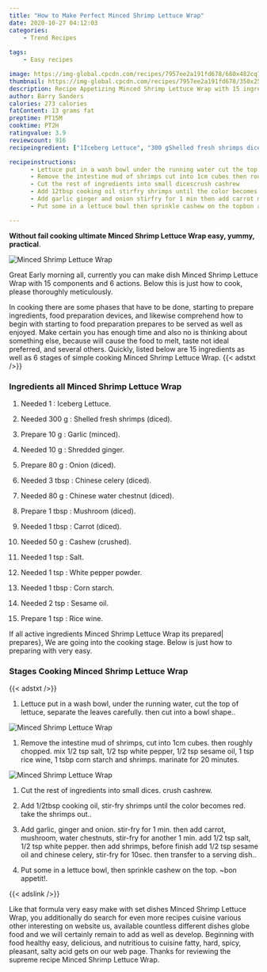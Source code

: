 ```yaml
---
title: "How to Make Perfect Minced Shrimp Lettuce Wrap"
date: 2020-10-27 04:12:03
categories:
    - Trend Recipes
    
tags:
    - Easy recipes

image: https://img-global.cpcdn.com/recipes/7957ee2a191fd678/680x482cq70/minced-shrimp-lettuce-wrap-recipe-main-photo.jpg
thumbnail: https://img-global.cpcdn.com/recipes/7957ee2a191fd678/350x250cq70/minced-shrimp-lettuce-wrap-recipe-main-photo.jpg
description: Recipe Appetizing Minced Shrimp Lettuce Wrap with 15 ingredients and 6 stages of easy cooking.
author: Barry Sanders
calories: 273 calories
fatContent: 13 grams fat
preptime: PT15M
cooktime: PT2H
ratingvalue: 3.9
reviewcount: 916
recipeingredient: ["1Iceberg Lettuce", "300 gShelled fresh shrimps diced", "10 gGarlic minced", "10 gShredded ginger", "80 gOnion diced", "3 tbspChinese celery diced", "80 gChinese water chestnut diced", "1 tbspMushroom diced", "1 tbspCarrot diced", "50 gCashew crushed", "1 tspSalt", "1 tspWhite pepper powder", "1 tbspCorn starch", "2 tspSesame oil", "1 tspRice wine"]

recipeinstructions: 
      - Lettuce put in a wash bowl under the running water cut the top of lettuce separate the leaves carefully then cut into a bowl shape 
      - Remove the intestine mud of shrimps cut into 1cm cubes then roughly choppedmix 12 tsp salt 12 tsp white pepper 12 tsp sesame oil 1 tsp rice wine 1 tsbp corn starch and shrimps marinate for 20 minutes 
      - Cut the rest of ingredients into small dicescrush cashrew 
      - Add 12tbsp cooking oil stirfry shrimps until the color becomes red take the shrimps out 
      - Add garlic ginger and onion stirfry for 1 min then add carrot mushroom water chestnuts stirfry for another 1 minadd 12 tsp salt 12 tsp white pepper then add shrimps before finish add 12 tsp sesame oil and chinese celery stirfry for 10sec then transfer to a serving dish 
      - Put some in a lettuce bowl then sprinkle cashew on the topbon appetit

---
```




**Without fail cooking ultimate Minced Shrimp Lettuce Wrap easy, yummy, practical**. 


![Minced Shrimp Lettuce Wrap](https://img-global.cpcdn.com/recipes/7957ee2a191fd678/680x482cq70/minced-shrimp-lettuce-wrap-recipe-main-photo.jpg "Minced Shrimp Lettuce Wrap")




Great Early morning all, currently you can make dish Minced Shrimp Lettuce Wrap with 15 components and 6 actions. Below this is just how to cook, please thoroughly meticulously.

In cooking there are some phases that have to be done, starting to prepare ingredients, food preparation devices, and likewise comprehend how to begin with starting to food preparation prepares to be served as well as enjoyed. Make certain you has enough time and also no is thinking about something else, because will cause the food to melt, taste not ideal preferred, and several others. Quickly, listed below are 15 ingredients as well as 6 stages of simple cooking Minced Shrimp Lettuce Wrap.
{{< adstxt />}}

### Ingredients all Minced Shrimp Lettuce Wrap


1. Needed 1 : Iceberg Lettuce.

1. Needed 300 g : Shelled fresh shrimps (diced).

1. Prepare 10 g : Garlic (minced).

1. Needed 10 g : Shredded ginger.

1. Prepare 80 g : Onion (diced).

1. Needed 3 tbsp : Chinese celery (diced).

1. Needed 80 g : Chinese water chestnut (diced).

1. Prepare 1 tbsp : Mushroom (diced).

1. Needed 1 tbsp : Carrot (diced).

1. Needed 50 g : Cashew (crushed).

1. Needed 1 tsp : Salt.

1. Needed 1 tsp : White pepper powder.

1. Needed 1 tbsp : Corn starch.

1. Needed 2 tsp : Sesame oil.

1. Prepare 1 tsp : Rice wine.



If all active ingredients Minced Shrimp Lettuce Wrap its prepared| prepares}, We are going into the cooking stage. Below is just how to preparing with very easy.

### Stages Cooking Minced Shrimp Lettuce Wrap

{{< adstxt />}}


1. Lettuce put in a wash bowl, under the running water, cut the top of lettuce, separate the leaves carefully. then cut into a bowl shape..



![Minced Shrimp Lettuce Wrap](https://img-global.cpcdn.com/steps/0d5054ed1d623c07/160x128cq70/minced-shrimp-lettuce-wrap-recipe-step-1-photo.jpg" "Minced Shrimp Lettuce Wrap")



1. Remove the intestine mud of shrimps, cut into 1cm cubes. then roughly chopped.
mix 1/2 tsp salt, 1/2 tsp white pepper, 1/2 tsp sesame oil, 1 tsp rice wine, 1 tsbp corn starch and shrimps. marinate for 20 minutes.



![Minced Shrimp Lettuce Wrap](https://img-global.cpcdn.com/steps/aa87acda43a431f9/160x128cq70/minced-shrimp-lettuce-wrap-recipe-step-2-photo.jpg" "Minced Shrimp Lettuce Wrap")



1. Cut the rest of ingredients into small dices.
crush cashrew.



1. Add 1/2tbsp cooking oil, stir-fry shrimps until the color becomes red. take the shrimps out..



1. Add garlic, ginger and onion. stir-fry for 1 min. then add carrot, mushroom, water chestnuts, stir-fry for another 1 min.
add 1/2 tsp salt, 1/2 tsp white pepper. then add shrimps, before finish add 1/2 tsp sesame oil and chinese celery, stir-fry for 10sec. then transfer to a serving dish..



1. Put some in a lettuce bowl, then sprinkle cashew on the top.
~bon appetit!.





{{< adslink />}}

Like that formula very easy make with set dishes Minced Shrimp Lettuce Wrap, you additionally do search for even more recipes cuisine various other interesting on website us, available countless different dishes globe food and we will certainly remain to add as well as develop. Beginning with food healthy easy, delicious, and nutritious to cuisine fatty, hard, spicy, pleasant, salty acid gets on our web page. Thanks for reviewing the supreme recipe Minced Shrimp Lettuce Wrap.
